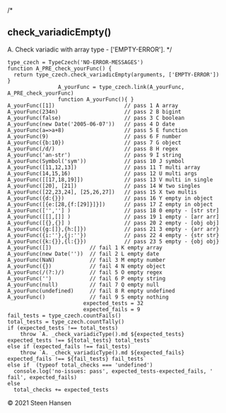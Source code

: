 /*
## check_variadicEmpty()
A. Check variadic with array type - ['EMPTY-ERROR'].
*/

    type_czech = TypeCzech('NO-ERROR-MESSAGES')
    function A_PRE_check_yourFunc() {
      return type_czech.check_variadicEmpty(arguments, ['EMPTY-ERROR'])
    }
                    A_yourFunc = type_czech.link(A_yourFunc, A_PRE_check_yourFunc) 
                    function A_yourFunc(){ }
    A_yourFunc([1])                      // pass 1 A array
    A_yourFunc(234n)                     // pass 2 B bigint
    A_yourFunc(false)                    // pass 3 C boolean
    A_yourFunc(new Date('2005-06-07'))   // pass 4 D date
    A_yourFunc(a=>a+8)                   // pass 5 E function
    A_yourFunc(9)                        // pass 6 F number
    A_yourFunc({b:10})                   // pass 7 G object
    A_yourFunc(/d/)                      // pass 8 H regex
    A_yourFunc('an-str')                 // pass 9 I string
    A_yourFunc(Symbol('sym'))            // pass 10 J symbol
    A_yourFunc([11,12,13])               // pass 11 T multi array
    A_yourFunc(14,15,16)                 // pass 12 U multi args
    A_yourFunc([[17,18,19]])             // pass 13 V multi in single
    A_yourFunc([20], [21])               // pass 14 W two singles
    A_yourFunc([22,23,24], [25,26,27])   // pass 15 X two multis
    A_yourFunc({d:{}})                   // pass 16 Y empty in object
    A_yourFunc([{e:[28,{f:[29]}]}])      // pass 17 Z empty in object
    A_yourFunc(['',''] )                 // pass 18 0 empty - [str str]
    A_yourFunc([[],[]] )                 // pass 19 1 empty - [arr arr]
    A_yourFunc([{},{}] )                 // pass 20 2 empty - [obj obj]
    A_yourFunc({g:[]},{h:[]})            // pass 21 3 empty - {arr arr}
    A_yourFunc({i:''},{j:''})            // pass 22 4 empty - {str str}
    A_yourFunc({k:{}},{l:{}})            // pass 23 5 empty - {obj obj} 
    A_yourFunc([])            // fail 1 K empty array
    A_yourFunc(new Date(''))  // fail 2 L empty date
    A_yourFunc(NaN)           // fail 3 M empty number
    A_yourFunc({})            // fail 4 N empty object
    A_yourFunc(/(?:)/)        // fail 5 O empty regex
    A_yourFunc('')            // fail 6 P empty string
    A_yourFunc(null)          // fail 7 Q empty null
    A_yourFunc(undefined)     // fail 8 R empty undefined
    A_yourFunc()              // fail 9 S empty nothing
                            expected_tests = 32
                            expected_fails = 9
    fail_tests = type_czech.countFails()
    total_tests = type_czech.countTally()
    if (expected_tests !== total_tests) 
        throw `A. _check_variadicType().md ${expected_tests} expected_tests !== ${total_tests} total_tests`
    else if (expected_fails !== fail_tests) 
        throw `A. _check_variadicType().md ${expected_fails} expected_fails !== ${fail_tests} fail_tests`
    else if  (typeof total_checks === 'undefined')
      console.log('no-issues: pass', expected_tests-expected_fails, ' fail', expected_fails)
    else
      total_checks += expected_tests


&copy; 2021 Steen Hansen
      